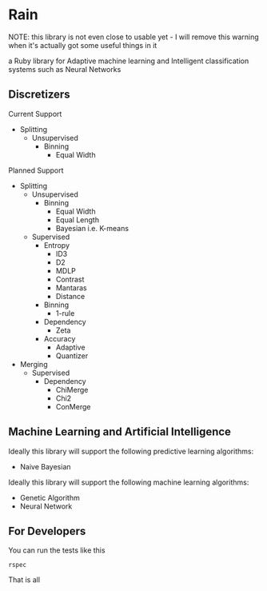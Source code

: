 # Rain

NOTE: this library is not even close to usable yet - I will remove this warning when it's actually got some useful things in it

a Ruby library for Adaptive machine learning and Intelligent classification systems such as Neural Networks

## Discretizers

Current Support

* Splitting
  - Unsupervised
    * Binning
      - Equal Width

Planned Support

* Splitting
  - Unsupervised
    * Binning
      - Equal Width
      - Equal Length
      - Bayesian i.e. K-means
  - Supervised
    * Entropy
      - ID3
      - D2
      - MDLP
      - Contrast
      - Mantaras
      - Distance
    * Binning
      - 1-rule
    * Dependency
      - Zeta
    * Accuracy
      - Adaptive
      - Quantizer
* Merging
  - Supervised
    * Dependency
      - ChiMerge
      - Chi2
      - ConMerge

## Machine Learning and Artificial Intelligence

Ideally this library will support the following predictive learning algorithms:

* Naive Bayesian

Ideally this library will support the following machine learning algorithms:

* Genetic Algorithm
* Neural Network

## For Developers

You can run the tests like this

    rspec

That is all
